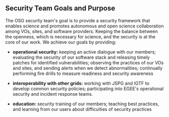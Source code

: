 Security Team Goals and Purpose
-------------------------------

The OSG security team's goal is to provide a security framework that enables science and promotes autonomous and open science collaboration among VOs, sites, and software providers. Keeping the balance between the openness, which is necessary for science, and the security is at the core of our work. We achieve our goals by providing:

-   **operational security:** keeping an active dialogue with our members; evaluating the security of our software stack and releasing timely patches for identified vulnerabilities; observing the practices of our VOs and sites, and sending alerts when we detect abnormalities; continually performing fire drills to measure readiness and security awareness



-   **interoperability with other grids:** working with JSPG and IGTF to develop common security policies; participating into EGEE's operational security and incident response teams.



-   **education:** security training of our members; teaching best practices, and learning from our users about difficulties of security practices

